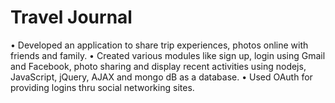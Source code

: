 # Travel Journal
•	Developed an application to share trip experiences, photos online with friends and family.
•	Created various modules like sign up, login using Gmail and Facebook, photo sharing and display recent activities using nodejs, JavaScript, jQuery, AJAX and mongo dB as a database. 
•	Used OAuth for providing logins thru social networking sites.
